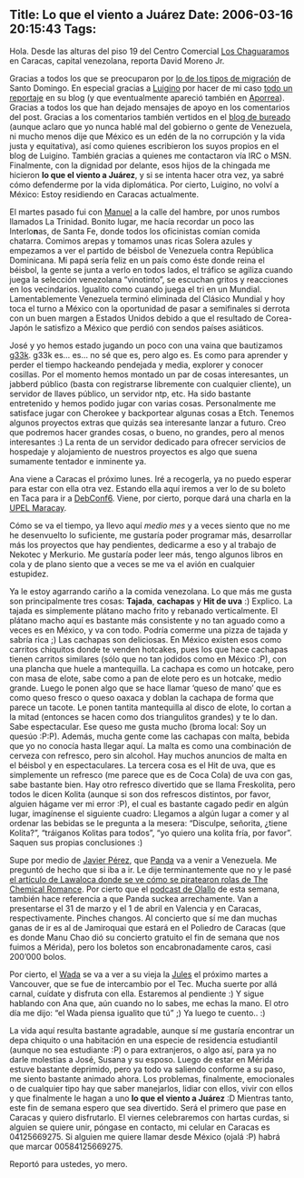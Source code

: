 Title: Lo que el viento a Juárez
Date: 2006-03-16 20:15:43
Tags: 
---
<p>Hola. Desde las alturas del piso 19 del Centro Comercial <a target="_blank" href="http://www.fallingrain.com/world/VE/25/Los_Chaguaramos.html">Los Chaguaramos</a> en Caracas, capital venezolana, reporta David Moreno Jr.</p>

<p>Gracias a todos los que se preocuparon por <a href="http://www.damog.net/?p=470">lo de los tipos de migración</a> de Santo Domingo. En especial gracias a <a target="_blank" href="http://lubrio.blogspot.com/">Luigino</a> por hacer de mi caso <a target="_blank" href="http://lubrio.blogspot.com/2006/03/extorsionado-por-venir-desde-mxico.html">todo un reportaje</a> en su blog (y que eventualmente apareció también en <a target="_blank" href="http://www.aporrea.org/">Aporrea</a>). Gracias a todos los que han dejado mensajes de apoyo en los comentarios del post. Gracias a los comentarios también vertidos en el <a target="_blank" href="http://www.bureado.com.ve">blog de bureado</a> (aunque aclaro que yo nunca hablé mal del gobierno o gente de Venezuela, ni mucho menos dije que México es un edén de la no corrupción y la vida justa y equitativa), así como quienes escribieron los suyos propios en el blog de Luigino. También gracias a quienes me contactaron vía IRC o MSN. Finalmente, con la dignidad por delante, esos hijos de la chingada me hicieron <strong>lo que el viento a Juárez</strong>, y si se intenta hacer otra vez, ya sabré cómo defenderme por la vida diplomática. Por cierto, Luigino, no volví a México: Estoy residiendo en Caracas actualmente.</p>

<p>El martes pasado fui con <a target="_blank" href="http://mannyto.unplug.org.ve">Manuel</a> a la calle del hambre, por unos rumbos llamados La Trinidad. Bonito lugar, me hacía recordar un poco las Interlo<strong>n</strong>as, de Santa Fe, donde todos los oficinistas comían comida chatarra. Comimos arepas y tomamos unas ricas Solera azules y empezamos a ver el partido de béisbol de Venezuela contra República Dominicana. Mi papá sería feliz en un país como éste donde reina el béisbol, la gente se junta a verlo en todos lados, el tráfico se agiliza cuando juega la selección venezolana &#8220;vinotinto&#8221;, se escuchan gritos y reacciones en los vecindarios. Igualito como cuando juega el tri en un Mundial. Lamentablemente Venezuela terminó eliminada del Clásico Mundial y hoy toca el turno a México con la oportunidad de pasar a semifinales si derrota con un buen margen a Estados Unidos debido a que el resultado de Corea-Japón le satisfizo a México que perdió con sendos países asiáticos.</p>

<p>José y yo hemos estado jugando un poco con una vaina que bautizamos <a target="_blank" href="http://www.g33k.com.ve">g33k</a>. g33k es&#8230; es&#8230; no sé que es, pero algo es. Es como para aprender y perder el tiempo hackeando pendejada y media, explorer y conocer cosillas. Por el momento hemos montado un par de cosas interesantes, un jabberd público (basta con registrarse libremente con cualquier cliente), un servidor de llaves público, un servidor ntp, etc. Ha sido bastante entretenido y hemos podido jugar con varias cosas. Personalmente me satisface jugar con Cherokee y backportear algunas cosas a Etch. Tenemos algunos proyectos extras que quizás sea interesante lanzar a futuro. Creo que podremos hacer grandes cosas, o bueno, no grandes, pero al menos interesantes :) La renta de un servidor dedicado para ofrecer servicios de hospedaje y alojamiento de nuestros proyectos es algo que suena sumamente tentador e inminente ya.</p>

<p>Ana viene a Caracas el próximo lunes. Iré a recogerla, ya no puedo esperar para estar con ella otra vez. Estando ella aquí iremos a ver lo de su boleto en Taca para ir a <a target="_blank" href="http://www.debconf.org">DebConf6</a>. Viene, por cierto, porque dará una charla en la <a target="_blank" href="http://www.ipmar.upel.edu.ve/">UPEL Maracay</a>.</p>

<p>Cómo se va el tiempo, ya llevo aquí <em>medio mes</em> y a veces siento que no me he desenvuelto lo suficiente, me gustaría poder programar más, desarrollar más los proyectos que hay pendientes, dedicarme a eso y al trabajo de Nekotec y Merkurio. Me gustaría poder leer más, tengo algunos libros en cola y de plano siento que a veces se me va el avión en cualquier estupidez.</p>

<p>Ya le estoy agarrando cariño a la comida venezolana. Lo que más me gusta son principalmente tres cosas: <strong>Tajada</strong>, <strong>cachapas</strong> y <strong>Hit de uva</strong> :) Explico. La tajada es simplemente plátano macho frito y rebanado verticalmente. El plátano macho aquí es bastante más consistente y no tan aguado como a veces es en México, y va con todo. Podría comerme una pizza de tajada y sabría rica ;) Las cachapas son deliciosas. En México existen esos como carritos chiquitos donde te venden hotcakes, pues los que hace cachapas tienen carritos similares (sólo que no tan jodidos como en México :P), con una plancha que huele a mantequilla. La cachapa es como un hotcake, pero con masa de elote, sabe como a pan de elote pero es un hotcake, medio grande. Luego le ponen algo que se hace llamar &#8216;queso de mano&#8217; que es como queso fresco o queso oaxaca y doblan la cachapa de forma que parece un tacote. Le ponen tantita mantequilla al disco de elote, lo cortan a la mitad (entonces se hacen como dos triangulitos grandes) y te lo dan. Sabe espectacular. Ese queso me gusta mucho (broma local: Soy un quesúo :P:P). Además, mucha gente come las cachapas con malta, bebida que yo no conocía hasta llegar aquí. La malta es como una combinación de cerveza con refresco, pero sin alcohol. Hay muchos anuncios de malta en el béisbol y en espectaculares. La tercera cosa es el Hit de uva, que es simplemente un refresco (me parece que es de Coca Cola) de uva con gas, sabe bastante bien. Hay otro refresco divertido que se llama Freskolita, pero todos le dicen Kolita (aunque si son dos refrescos distintos, por favor, alguien hágame ver mi error :P), el cual es bastante cagado pedir en algún lugar, imagínense el siguiente cuadro: Llegamos a algún lugar a comer y al ordenar las bebidas se le pregunta a la mesera: &#8220;Disculpe, señorita, ¿tiene Kolita?&#8221;, &#8220;tráiganos Kolitas para todos&#8221;, &#8220;yo quiero una kolita fría, por favor&#8221;. Saquen sus propias conclusiones :)</p>

<p>Supe por medio de <a target="_blank" href="http://dvst.blogspot.com">Javier Pérez</a>, que <a target="_blank" href="http://www.pandalandia.com">Panda</a> va a venir a Venezuela. Me preguntó de hecho que si iba a ir. Le dije terminantemente que no y le pasé <a target="_blank" href="http://www.lawaloca.com/node/561">el artículo de Lawaloca donde se ve cómo se piratearon rolas de The Chemical Romance</a>. Por cierto que el <a target="_blank" href="http://www.rockandroll.com.mx/programas/olallo/warning.html">podcast de Olallo</a> de esta semana, también hace referencia a que Panda suckea arrechamente. Van a presentarse el 31 de marzo y el 1 de abril en Valencia y en Caracas, respectivamente. Pinches changos. Al concierto que sí me dan muchas ganas de ir es al de Jamiroquai que estará en el Poliedro de Caracas (que es donde Manu Chao dió su concierto gratuito el fin de semana que nos fuimos a Mérida), pero los boletos son encabronadamente caros, casi 200&#8217;000 bolos.</p>

<p>Por cierto, el <a target="_blank" href="http://www.wada.com.mx">Wada</a> se va a ver a su vieja la <a target="_blank" href="http://julesmkblog.blogspot.com">Jules</a> el próximo martes a Vancouver, que se fue de intercambio por el Tec. Mucha suerte por allá carnal, cuídate y disfruta con ella. Estaremos al pendiente :) Y sigue hablando con Ana que, aún cuando no lo sabes, me echas la mano. El otro día me dijo: &#8220;el Wada piensa igualito que tú&#8221; ;) Ya luego te cuento.. :)</p>

<p>La vida aquí resulta bastante agradable, aunque sí me gustaría encontrar un depa chiquito o una habitación en una especie de residencia estudiantil (aunque no sea estudiante :P) o para extranjeros, o algo así, para ya no darle molestias a José, Susana y su esposo. Luego de estar en Mérida estuve bastante deprimido, pero ya todo va saliendo conforme a su paso, me siento bastante animado ahora. Los problemas, finalmente, emocionales o de cualquier tipo hay que saber manejarlos, lidiar con ellos, vivir con ellos y que finalmente le hagan a uno <strong>lo que el viento a Juárez</strong> :D Mientras tanto, este fin de semana espero que sea divertido. Será el primero que pase en Caracas y quiero disfrutarlo. El viernes celebraremos con hartas curdas, si alguien se quiere unir, póngase en contacto, mi celular en Caracas es 04125669275. Si alguien me quiere llamar desde México (ojalá :P) habrá que marcar 00584125669275.</p>

<p>Reportó para ustedes, yo mero.</p>
